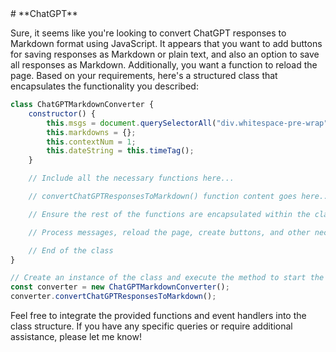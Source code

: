 <html>
<head>
# **ChatGPT**
</head>
<body>
<p>Sure, it seems like you're looking to convert ChatGPT responses to Markdown format using JavaScript. It appears that you want to add buttons for saving responses as Markdown or plain text, and also an option to save all responses as Markdown. Additionally, you want a function to reload the page. Based on your requirements, here's a structured class that encapsulates the functionality you described:

```javascript
class ChatGPTMarkdownConverter {
    constructor() {
        this.msgs = document.querySelectorAll("div.whitespace-pre-wrap");
        this.markdowns = {};
        this.contextNum = 1;
        this.dateString = this.timeTag();
    }

    // Include all the necessary functions here...

    // convertChatGPTResponsesToMarkdown() function content goes here...

    // Ensure the rest of the functions are encapsulated within the class

    // Process messages, reload the page, create buttons, and other necessary functions

    // End of the class
}

// Create an instance of the class and execute the method to start the process
const converter = new ChatGPTMarkdownConverter();
converter.convertChatGPTResponsesToMarkdown();
```

Feel free to integrate the provided functions and event handlers into the class structure. If you have any specific queries or require additional assistance, please let me know!




</p>


</body>
</html>